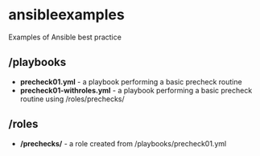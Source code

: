 # ansibleexamples
Examples of Ansible best practice

## /playbooks
  - **precheck01.yml** - a playbook performing a basic precheck routine
  - **precheck01-withroles.yml** - a playbook performing a basic precheck routine using /roles/prechecks/
  
## /roles
  - **/prechecks/** - a role created from /playbooks/precheck01.yml